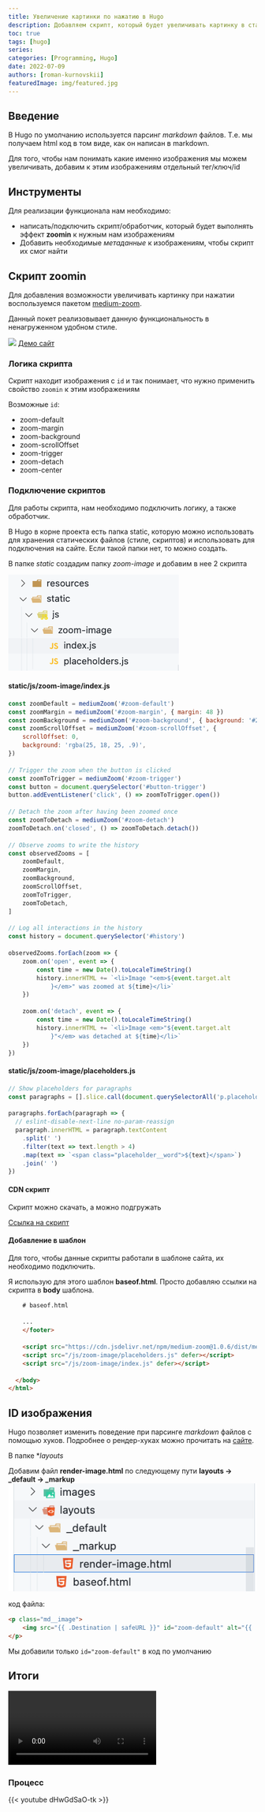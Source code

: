 ```yaml
---
title: Увеличение картинки по нажатию в Hugo
description: Добавляем скрипт, который будет увеличивать картинку в статье при нажатии
toc: true
tags: [hugo]
series: 
categories: [Programming, Hugo]
date: 2022-07-09
authors: [roman-kurnovskii]
featuredImage: img/featured.jpg
---
```


## Введение

В Hugo по умолчанию используется парсинг *markdown* файлов. Т.е. мы получаем html код в том виде, как он написан в markdown.

Для того, чтобы нам понимать какие именно изображения мы можем увеличивать, добавим к этим изображениям отдельный тег/ключ/id

## Инструменты

Для реализации функционала нам необходимо:
- написать/подключить скрипт/обработчик, который будет выполнять эффект **zoomin** к нужным нам изображениям
- Добавить необходимые *метаданные* к изображениям, чтобы скрипт их смог найти
  
## Скрипт zoomin
Для добавления возможности увеличивать картинку при нажатии воспользуемся пакетом [medium-zoom](https://github.com/francoischalifour/medium-zoom). 

Данный покет реализовывает данную функциональность в ненагруженном удобном стиле.

![](https://user-images.githubusercontent.com/6137112/43369906-7623239a-9376-11e8-978b-6e089be499fb.gif)
[Демо сайт](https://medium-zoom.francoischalifour.com/)

### Логика скрипта

Скрипт находит изображения с `id` и так понимает, что нужно применить свойство `zoomin` к этим изображениям

Возможные `id`:

- zoom-default
- zoom-margin
- zoom-background
- zoom-scrollOffset
- zoom-trigger
- zoom-detach
- zoom-center

### Подключение скриптов

Для работы скрипта, нам необходимо подключить логику, а также обработчик.

В Hugo в корне проекта есть папка static, которую можно использовать для хранения статических файлов (стиле, скриптов) и использовать для подключения на сайте. Если такой папки нет, то можно создать.

В папке *static* создадим папку *zoom-image* и добавим в нее 2 скрипта

![](img/static-scripts.png)

#### static/js/zoom-image/index.js

```javascript
const zoomDefault = mediumZoom('#zoom-default')
const zoomMargin = mediumZoom('#zoom-margin', { margin: 48 })
const zoomBackground = mediumZoom('#zoom-background', { background: '#212530' })
const zoomScrollOffset = mediumZoom('#zoom-scrollOffset', {
    scrollOffset: 0,
    background: 'rgba(25, 18, 25, .9)',
})

// Trigger the zoom when the button is clicked
const zoomToTrigger = mediumZoom('#zoom-trigger')
const button = document.querySelector('#button-trigger')
button.addEventListener('click', () => zoomToTrigger.open())

// Detach the zoom after having been zoomed once
const zoomToDetach = mediumZoom('#zoom-detach')
zoomToDetach.on('closed', () => zoomToDetach.detach())

// Observe zooms to write the history
const observedZooms = [
    zoomDefault,
    zoomMargin,
    zoomBackground,
    zoomScrollOffset,
    zoomToTrigger,
    zoomToDetach,
]

// Log all interactions in the history
const history = document.querySelector('#history')

observedZooms.forEach(zoom => {
    zoom.on('open', event => {
        const time = new Date().toLocaleTimeString()
        history.innerHTML += `<li>Image "<em>${event.target.alt
            }</em>" was zoomed at ${time}</li>`
    })

    zoom.on('detach', event => {
        const time = new Date().toLocaleTimeString()
        history.innerHTML += `<li>Image <em>"${event.target.alt
            }"</em> was detached at ${time}</li>`
    })
})
```

#### static/js/zoom-image/placeholders.js

```javascript
// Show placeholders for paragraphs
const paragraphs = [].slice.call(document.querySelectorAll('p.placeholder'))

paragraphs.forEach(paragraph => {
  // eslint-disable-next-line no-param-reassign
  paragraph.innerHTML = paragraph.textContent
    .split(' ')
    .filter(text => text.length > 4)
    .map(text => `<span class="placeholder__word">${text}</span>`)
    .join(' ')
})
```

#### CDN скрипт

Скрипт можно скачать, а можно подгружать

[Ссылка на скрипт](https://cdn.jsdelivr.net/npm/medium-zoom@1.0.6/dist/medium-zoom.min.js)


#### Добавление в шаблон

Для того, чтобы данные скрипты работали в шаблоне сайта, их необходимо подключить.

Я использую для этого шаблон **baseof.html**. Просто добавляю ссылки на скрипта в **body** шаблона.

```html
    # baseof.html

    ...
    </footer>

    <script src="https://cdn.jsdelivr.net/npm/medium-zoom@1.0.6/dist/medium-zoom.min.js" defer></script>
    <script src="/js/zoom-image/placeholders.js" defer></script>
    <script src="/js/zoom-image/index.js" defer></script>

  </body>
</html>
```

## ID изображения

Hugo позволяет изменить поведение при парсинге *markdown* файлов с помощью хуков. Подробнее о рендер-хуках можно прочитать на [сайте](https://gohugo.io/templates/render-hooks/).

В папке **layouts*

Добавим файл **render-image.html** по следующему пути **layouts -> _default -> _markup**
![](img/render-image-path.png)

код файла:

```html
<p class="md__image">
    <img src="{{ .Destination | safeURL }}" id="zoom-default" alt="{{ .Text }}" {{ with .Title}} title="{{ . }}" {{ end }} />
</p>
```

Мы добавили только `id="zoom-default"` в код по умолчанию

## Итоги

<video  controls>
  <source src="img/gallery.mp4" type="video/mp4">
Your browser does not support the video tag.
</video>


### Процесс

{{< youtube dHwGdSaO-tk >}}